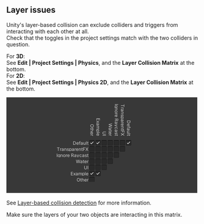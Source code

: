 ## Layer issues

Unity's layer-based collision can exclude colliders and triggers from interacting with each other at all.  
Check that the toggles in the project settings match with the two colliders in question.  

For **3D**:  
See **Edit | Project Settings | Physics**, and the **Layer Collision Matrix** at the bottom.  
For **2D**:  
See **Edit | Project Settings | Physics 2D**, and the **Layer Collision Matrix** at the bottom.  

![Layer Collision Matrix](../Programming/Physics%20Messages/collision-layer-matrix.png)

See [Layer-based collision detection](https://docs.unity3d.com/Manual/LayerBasedCollision.html) for more information.  

Make sure the layers of your two objects are interacting in this matrix.